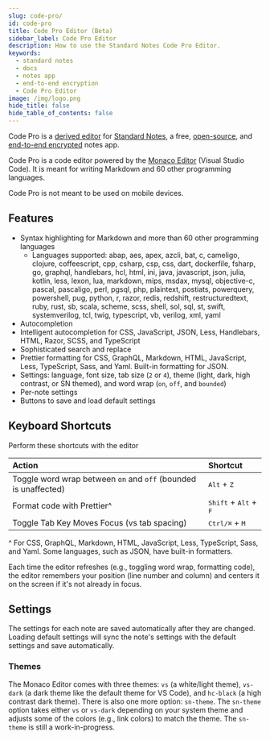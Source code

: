 ```yaml
---
slug: code-pro/
id: code-pro
title: Code Pro Editor (Beta)
sidebar_label: Code Pro Editor
description: How to use the Standard Notes Code Pro Editor.
keywords:
  - standard notes
  - docs
  - notes app
  - end-to-end encryption
  - Code Pro Editor
image: /img/logo.png
hide_title: false
hide_table_of_contents: false
---
```


Code Pro is a [derived editor](https://standardnotes.com/help/77/what-are-editors) for [Standard Notes](https://standardnotes.com), a free, [open-source](https://standardnotes.com/knowledge/5/what-is-free-and-open-source-software), and [end-to-end encrypted](https://standardnotes.com/knowledge/2/what-is-end-to-end-encryption) notes app.

Code Pro is a code editor powered by the [Monaco Editor](https://microsoft.github.io/monaco-editor/) (Visual Studio Code). It is meant for writing Markdown and 60 other programming languages.

Code Pro is not meant to be used on mobile devices.

## Features

- Syntax highlighting for Markdown and more than 60 other programming languages
  - Languages supported: abap, aes, apex, azcli, bat, c, cameligo, clojure, coffeescript, cpp, csharp, csp, css, dart, dockerfile, fsharp, go, graphql, handlebars, hcl, html, ini, java, javascript, json, julia, kotlin, less, lexon, lua, markdown, mips, msdax, mysql, objective-c, pascal, pascaligo, perl, pgsql, php, plaintext, postiats, powerquery, powershell, pug, python, r, razor, redis, redshift, restructuredtext, ruby, rust, sb, scala, scheme, scss, shell, sol, sql, st, swift, systemverilog, tcl, twig, typescript, vb, verilog, xml, yaml
- Autocompletion
- Intelligent autocompletion for CSS, JavaScript, JSON, Less, Handlebars, HTML, Razor, SCSS, and TypeScript
- Sophisticated search and replace
- Prettier formatting for CSS, GraphQL, Markdown, HTML, JavaScript, Less, TypeScript, Sass, and Yaml. Built-in formatting for JSON.
- Settings: language, font size, tab size (`2` or `4`), theme (light, dark, high contrast, or SN themed), and word wrap (`on`, `off`, and `bounded`)
- Per-note settings
- Buttons to save and load default settings

## Keyboard Shortcuts

Perform these shortcuts with the editor

| Action                                                          | Shortcut                                         |
| :-------------------------------------------------------------- | :----------------------------------------------- |
| Toggle word wrap between `on` and `off` (bounded is unaffected) | <kbd>Alt</kbd> + <kbd>Z</kbd>                    |
| Format code with Prettier^                                      | <kbd>Shift</kbd> + <kbd>Alt</kbd> + <kbd>F</kbd> |
| Toggle Tab Key Moves Focus (vs tab spacing)                     | <kbd>Ctrl/⌘</kbd> + <kbd>M</kbd>                 |

^ For CSS, GraphQL, Markdown, HTML, JavaScript, Less, TypeScript, Sass, and Yaml. Some languages, such as JSON, have built-in formatters.

Each time the editor refreshes (e.g., toggling word wrap, formatting code), the editor remembers your position (line number and column) and centers it on the screen if it's not already in focus.

## Settings

The settings for each note are saved automatically after they are changed. Loading default settings will sync the note's settings with the default settings and save automatically.

### Themes

The Monaco Editor comes with three themes: `vs` (a white/light theme), `vs-dark` (a dark theme like the default theme for VS Code), and `hc-black` (a high contrast dark theme). There is also one more option: `sn-theme`. The `sn-theme` option takes either `vs` or `vs-dark` depending on your system theme and adjusts some of the colors (e.g., link colors) to match the theme. The `sn-theme` is still a work-in-progress.
